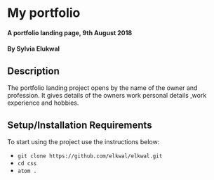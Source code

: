 # My portfolio
#### A portfolio landing page, 9th August 2018
#### By **Sylvia Elukwal**
## Description
The portfolio landing project opens by the name of the owner and profession. It gives details of the owners work personal details ,work experience and hobbies.
## Setup/Installation Requirements
To start using the project use the instructions below:
* `git clone https://github.com/elkwal/elkwal.git`
* `cd css`
* `atom .`
